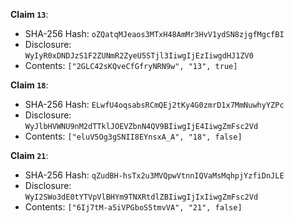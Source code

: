 __Claim `13`__:

 * SHA-256 Hash: `oZQatqMJeaos3MTxH48AmMr3HvV1ydSN8zjgfMgcfBI`
 * Disclosure:\
`WyIyR0xDNDJzS1F2ZUNmR2ZyeU5STjl3IiwgIjEzIiwgdHJ1ZV0`
 * Contents:
`["2GLC42sKQveCfGfryNRN9w", "13", true]`


__Claim `18`__:

 * SHA-256 Hash: `ELwfU4oqsabsRCmQEj2tKy4G0zmrD1x7MmNuwhyYZPc`
 * Disclosure:\
`WyJlbHVWNU9nM2dTTklJOEVZbnN4QV9BIiwgIjE4IiwgZmFsc2Vd`
 * Contents:
`["eluV5Og3gSNII8EYnsxA_A", "18", false]`


__Claim `21`__:

 * SHA-256 Hash: `qZudBH-hsTx2u3MVQpwVtnnIQVaMsMqhpjYzfiDnJLE`
 * Disclosure:\
`WyI2SWo3dE0tYTVpVlBHYm9TNXRtdlZBIiwgIjIxIiwgZmFsc2Vd`
 * Contents:
`["6Ij7tM-a5iVPGboS5tmvVA", "21", false]`